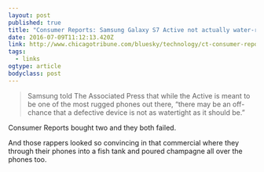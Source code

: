 ```yaml
---
layout: post 
published: true 
title: "Consumer Reports: Samsung Galaxy S7 Active not actually water-resistant" 
date: 2016-07-09T11:12:13.420Z 
link: http://www.chicagotribune.com/bluesky/technology/ct-consumer-reports-samsung-phone-not-waterproof-20160708-story.html 
tags:
  - links
ogtype: article 
bodyclass: post 
---
```


> Samsung told The Associated Press that while the Active is meant to be one of the most rugged phones out there, “there may be an off-chance that a defective device is not as watertight as it should be.”

Consumer Reports bought two and they both failed. 

And those rappers looked so convincing in that commercial where they through their phones into a fish tank and poured champagne all over the phones too.